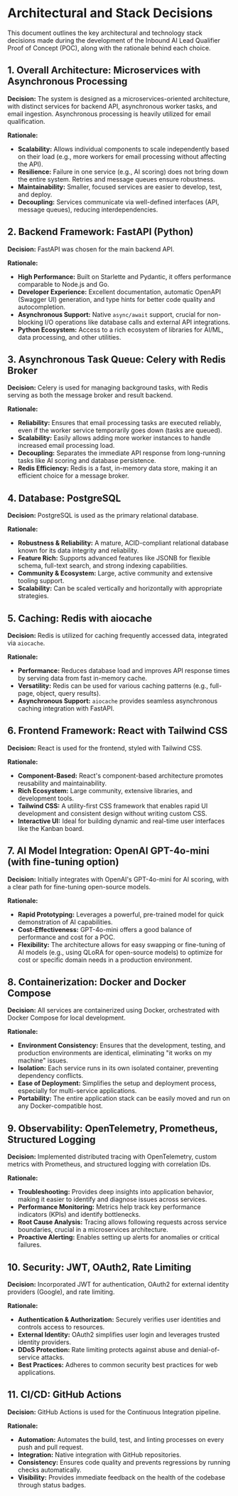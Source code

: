 # Architectural and Stack Decisions

This document outlines the key architectural and technology stack decisions made during the development of the Inbound AI Lead Qualifier Proof of Concept (POC), along with the rationale behind each choice.

## 1. Overall Architecture: Microservices with Asynchronous Processing

**Decision:** The system is designed as a microservices-oriented architecture, with distinct services for backend API, asynchronous worker tasks, and email ingestion. Asynchronous processing is heavily utilized for email qualification.

**Rationale:**
*   **Scalability:** Allows individual components to scale independently based on their load (e.g., more workers for email processing without affecting the API).
*   **Resilience:** Failure in one service (e.g., AI scoring) does not bring down the entire system. Retries and message queues ensure robustness.
*   **Maintainability:** Smaller, focused services are easier to develop, test, and deploy.
*   **Decoupling:** Services communicate via well-defined interfaces (API, message queues), reducing interdependencies.

## 2. Backend Framework: FastAPI (Python)

**Decision:** FastAPI was chosen for the main backend API.

**Rationale:**
*   **High Performance:** Built on Starlette and Pydantic, it offers performance comparable to Node.js and Go.
*   **Developer Experience:** Excellent documentation, automatic OpenAPI (Swagger UI) generation, and type hints for better code quality and autocompletion.
*   **Asynchronous Support:** Native `async/await` support, crucial for non-blocking I/O operations like database calls and external API integrations.
*   **Python Ecosystem:** Access to a rich ecosystem of libraries for AI/ML, data processing, and other utilities.

## 3. Asynchronous Task Queue: Celery with Redis Broker

**Decision:** Celery is used for managing background tasks, with Redis serving as both the message broker and result backend.

**Rationale:**
*   **Reliability:** Ensures that email processing tasks are executed reliably, even if the worker service temporarily goes down (tasks are queued).
*   **Scalability:** Easily allows adding more worker instances to handle increased email processing load.
*   **Decoupling:** Separates the immediate API response from long-running tasks like AI scoring and database persistence.
*   **Redis Efficiency:** Redis is a fast, in-memory data store, making it an efficient choice for a message broker.

## 4. Database: PostgreSQL

**Decision:** PostgreSQL is used as the primary relational database.

**Rationale:**
*   **Robustness & Reliability:** A mature, ACID-compliant relational database known for its data integrity and reliability.
*   **Feature Rich:** Supports advanced features like JSONB for flexible schema, full-text search, and strong indexing capabilities.
*   **Community & Ecosystem:** Large, active community and extensive tooling support.
*   **Scalability:** Can be scaled vertically and horizontally with appropriate strategies.

## 5. Caching: Redis with aiocache

**Decision:** Redis is utilized for caching frequently accessed data, integrated via `aiocache`.

**Rationale:**
*   **Performance:** Reduces database load and improves API response times by serving data from fast in-memory cache.
*   **Versatility:** Redis can be used for various caching patterns (e.g., full-page, object, query results).
*   **Asynchronous Support:** `aiocache` provides seamless asynchronous caching integration with FastAPI.

## 6. Frontend Framework: React with Tailwind CSS

**Decision:** React is used for the frontend, styled with Tailwind CSS.

**Rationale:**
*   **Component-Based:** React's component-based architecture promotes reusability and maintainability.
*   **Rich Ecosystem:** Large community, extensive libraries, and development tools.
*   **Tailwind CSS:** A utility-first CSS framework that enables rapid UI development and consistent design without writing custom CSS.
*   **Interactive UI:** Ideal for building dynamic and real-time user interfaces like the Kanban board.

## 7. AI Model Integration: OpenAI GPT-4o-mini (with fine-tuning option)

**Decision:** Initially integrates with OpenAI's GPT-4o-mini for AI scoring, with a clear path for fine-tuning open-source models.

**Rationale:**
*   **Rapid Prototyping:** Leverages a powerful, pre-trained model for quick demonstration of AI capabilities.
*   **Cost-Effectiveness:** GPT-4o-mini offers a good balance of performance and cost for a POC.
*   **Flexibility:** The architecture allows for easy swapping or fine-tuning of AI models (e.g., using QLoRA for open-source models) to optimize for cost or specific domain needs in a production environment.

## 8. Containerization: Docker and Docker Compose

**Decision:** All services are containerized using Docker, orchestrated with Docker Compose for local development.

**Rationale:**
*   **Environment Consistency:** Ensures that the development, testing, and production environments are identical, eliminating "it works on my machine" issues.
*   **Isolation:** Each service runs in its own isolated container, preventing dependency conflicts.
*   **Ease of Deployment:** Simplifies the setup and deployment process, especially for multi-service applications.
*   **Portability:** The entire application stack can be easily moved and run on any Docker-compatible host.

## 9. Observability: OpenTelemetry, Prometheus, Structured Logging

**Decision:** Implemented distributed tracing with OpenTelemetry, custom metrics with Prometheus, and structured logging with correlation IDs.

**Rationale:**
*   **Troubleshooting:** Provides deep insights into application behavior, making it easier to identify and diagnose issues across services.
*   **Performance Monitoring:** Metrics help track key performance indicators (KPIs) and identify bottlenecks.
*   **Root Cause Analysis:** Tracing allows following requests across service boundaries, crucial in a microservices architecture.
*   **Proactive Alerting:** Enables setting up alerts for anomalies or critical failures.

## 10. Security: JWT, OAuth2, Rate Limiting

**Decision:** Incorporated JWT for authentication, OAuth2 for external identity providers (Google), and rate limiting.

**Rationale:**
*   **Authentication & Authorization:** Securely verifies user identities and controls access to resources.
*   **External Identity:** OAuth2 simplifies user login and leverages trusted identity providers.
*   **DDoS Protection:** Rate limiting protects against abuse and denial-of-service attacks.
*   **Best Practices:** Adheres to common security best practices for web applications.

## 11. CI/CD: GitHub Actions

**Decision:** GitHub Actions is used for the Continuous Integration pipeline.

**Rationale:**
*   **Automation:** Automates the build, test, and linting processes on every push and pull request.
*   **Integration:** Native integration with GitHub repositories.
*   **Consistency:** Ensures code quality and prevents regressions by running checks automatically.
*   **Visibility:** Provides immediate feedback on the health of the codebase through status badges.
